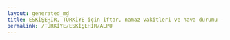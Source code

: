 ```yaml
---
layout: generated_md
title: ESKİŞEHİR, TÜRKİYE için iftar, namaz vakitleri ve hava durumu - ilçe/eyalet seç
permalink: /TÜRKİYE/ESKİŞEHİR/ALPU
---
```


<script type="text/javascript">
  var country = TÜRKİYE;
  var city = ESKİŞEHİR;
  var state = ALPU;
  var lat = 72;
  var lon = 21;
</script>
